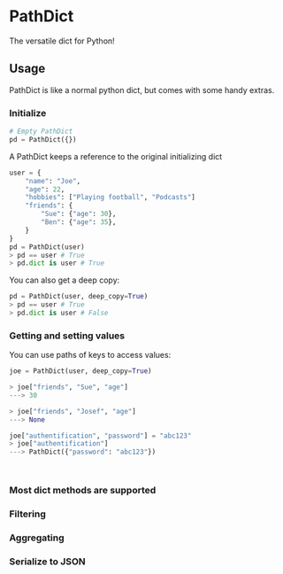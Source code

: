 # PathDict
The versatile dict for Python!

## Usage
PathDict is like a normal python dict, but comes with some handy extras.

### Initialize

```python
# Empty PathDict
pd = PathDict({})
```

A PathDict keeps a reference to the original initializing dict

```python
user = {
	"name": "Joe",
	"age": 22,
	"hobbies": ["Playing football", "Podcasts"]
	"friends": {
		"Sue": {"age": 30},
		"Ben": {"age": 35},
	}
}
pd = PathDict(user)
> pd == user # True
> pd.dict is user # True
```

You can also get a deep copy:


```python
pd = PathDict(user, deep_copy=True)
> pd == user # True
> pd.dict is user # False
```

### Getting and setting values

You can use paths of keys to access values:

```python
joe = PathDict(user, deep_copy=True)

> joe["friends", "Sue", "age"]
---> 30

> joe["friends", "Josef", "age"]
---> None

joe["authentification", "password"] = "abc123"
> joe["authentification"]
---> PathDict({"password": "abc123"})




```


### Most dict methods are supported

### Filtering

### Aggregating

### Serialize to JSON
